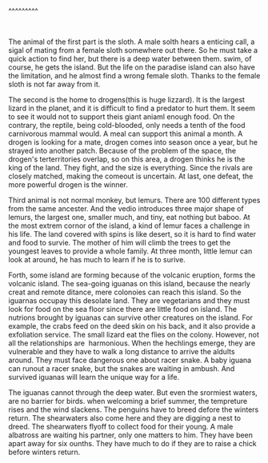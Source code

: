 
<BlogInfo title="1.15 托福生物背景学习Island" author="小格" pv=0 read_times=0 pre_cost_time=132 category="课外" tag_list="[]" create_time="2023.01.15 23:33:56.843186" update_time="2023.01.16 21:39:41" />

^^^^^^^^^
<p>&nbsp;</p>

<p>The animal of the first part is the sloth. A male solth hears a enticing call, a sigal of mating from a female sloth somewhere out there. So he must take a quick action to find her, but there is a deep water between them. swim, of course, he gets the island. But the life on the paradise island can also have the limitation, and he almost find a wrong female sloth. Thanks to the female sloth is not far away from it.</p>

<p>The second is the home to drogens(this is huge lizzard). It is the largest lizard in the planet, and it is difficult to find a predator to hurt them. It seem to see it would not to support theis giant aniaml enough food. On the contrary, the reptile, being cold-blooded, only needs a tenth of the food carnivorous mammal would. A meal can support this animal a month. A drogen is looking for a mate, drogen comes into season once a year, but he strayed into another patch. Because of the problem of the space, the drogen&#39;s terterritories overlap, so on this area, a drogen thinks he is the king of the land. They fight, and the size is everything. Since the rivals are closely matched, making the comeout is uncertain. At last, one defeat, the more powerful drogen is the winner.</p>

<p>Third animal is not normal monkey, but lemurs. There are 100 different types from the same ancester. And the vedio introduces three major shape of lemurs, the largest one, smaller much, and tiny, eat nothing but baboo. At the most extrem cornor of the island, a kind of lemur faces a challenge in his life. The land covered with spins is like desert, so it is hard to find water and food to survie. The mother of him will climb the trees to get the youngest leaves to provide a whole family. At three month, little lemur can look at around, he has much to learn if he is to surive.</p>

<p>Forth, some island are forming because of the volcanic eruption, forms the volcanic island. The sea-going iguanas on this island, because the nearly creat and remote ditance, mere colonoies can reach this island. So the iguarnas occupay this desolate land. They are vegetarians and they must look for food on the sea floor since there are little food on island. The nutrions brought by iguanas can survive other creatures on the island. For example, the crabs feed on the deed skin on his back, and it also provide a exfoliation service. The small lizard eat the flies on the colony. However, not all the relationships are&nbsp; harmonious. When the hechlings emerge, they are vulnerable and they have to walk a long distance to arrive the aldults around. They must face dangerous one about racer snake. A baby iguana can runout a racer snake, but the snakes are waiting in ambush. And survived iguanas will learn the unique way for a life.</p>

<p>The iguanas cannot through the deep water. But even the srormiest waters, are no barrier for birds. when welcoming a brief summer, the tempreture rises and the wind slackens. The penguins have to breed defore the winters return. The shearwaters also come here and they are digging a nest to dreed. The shearwaters flyoff to collect food for their young. A male albatross are waiting his partner, only one matters to him. They have been apart away for six ounths. They have much to do if they are to raise a chick before winters return.</p>


